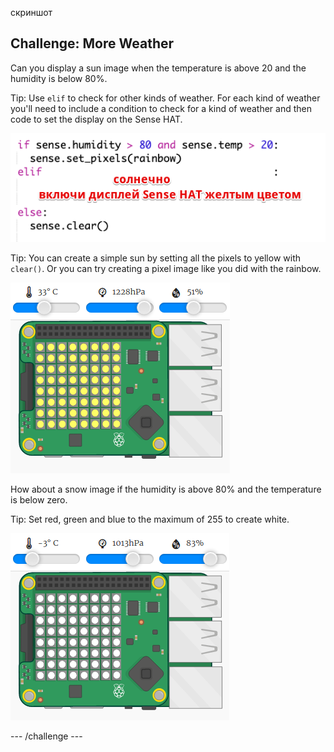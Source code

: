 скриншот

## Challenge: More Weather

Can you display a sun image when the temperature is above 20 and the humidity is below 80%.

Tip: Use `elif` to check for other kinds of weather. For each kind of weather you'll need to include a condition to check for a kind of weather and then code to set the display on the Sense HAT.

![скриншот](images/rainbow-elif.png)

Tip: You can create a simple sun by setting all the pixels to yellow with `clear()`. Or you can try creating a pixel image like you did with the rainbow.

![скриншот](images/rainbow-sun.png)

How about a snow image if the humidity is above 80% and the temperature is below zero.

Tip: Set red, green and blue to the maximum of 255 to create white.

![скриншот](images/rainbow-snow.png)

\--- /challenge \---